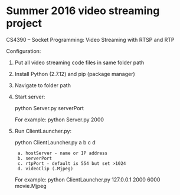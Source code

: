 # Summer 2016 video streaming project
CS4390 – Socket Programming: Video Streaming with RTSP and RTP

Configuration:

1. Put all video streaming code files in same folder path
2. Install Python (2.7.12) and pip (package manager)
3. Navigate to folder path 
4. Start server:

	python Server.py serverPort
	
	For example: python Server.py 2000

5. Run ClientLauncher.py: 

	python ClientLauncher.py a b c d
	
		a. hostServer - name or IP address
		b. serverPort
		c. rtpPort - default is 554 but set >1024
		d. videoClip (.Mjpeg)

	For example: python ClientLauncher.py 127.0.0.1 2000 6000 movie.Mjpeg


